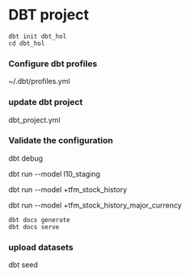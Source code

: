 # DBT project

```
dbt init dbt_hol
cd dbt_hol
```

### Configure dbt profiles

~/.dbt/profiles.yml


### update dbt project 

dbt_project.yml 

### Validate the configuration

dbt debug

dbt run --model l10_staging 


dbt run --model +tfm_stock_history


dbt run --model +tfm_stock_history_major_currency

```
dbt docs generate
dbt docs serve
```

### upload datasets
dbt seed

